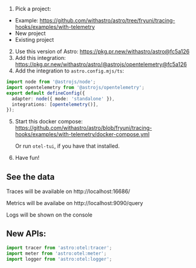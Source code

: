 1. Pick a project:

- Example: https://github.com/withastro/astro/tree/fryuni/tracing-hooks/examples/with-telemetry
- New project
- Existing project

2. Use this version of Astro: https://pkg.pr.new/withastro/astro@fc5a126
3. Add this integration: https://pkg.pr.new/withastro/astro/@astrojs/opentelemetry@fc5a126
4. Add the integration to `astro.config.mjs/ts`:

```ts
import node from '@astrojs/node';
import opentelemetry from '@astrojs/opentelemetry';
export default defineConfig({
  adapter: node({ mode: 'standalone' }),
  integrations: [opentelemetry()],
});
```

5. Start this docker compose: https://github.com/withastro/astro/blob/fryuni/tracing-hooks/examples/with-telemetry/docker-compose.yml

   Or run `otel-tui`, if you have that installed.

6. Have fun!

## See the data

Traces will be available on http://localhost:16686/

Metrics will be availabe on http://localhost:9090/query

Logs will be shown on the console

## New APIs:

```ts
import tracer from 'astro:otel:tracer';
import meter from 'astro:otel:meter';
import logger from 'astro:otel:logger';
```
